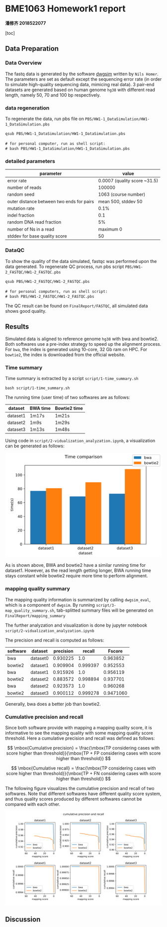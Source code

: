 # BME1063 Homework1 report
**潘修齐 2018522077**

[toc]

## Data Preparation

### Data Overview

The fastq data is generated by the software [dwgsim](https://github.com/nh13/DWGSIM) written by `Nils Homer`. The parameters are set as default except the sequencing error rate (in order to simulate high-quality sequencing data, mimicing real data). 3 pair-end datasets are generated based on human genome `hg38` with different read length, namely 50, 70 and 100 bp respectively.

### data regeneration

To regenerate the data, run pbs file on `PBS/HW1-1_DataSimulation/HW1-1_DataSimulation.pbs`

```shell
qsub PBS/HW1-1_DataSimulation/HW1-1_DataSimulation.pbs

# for personal computer, run as shell script:
# bash PBS/HW1-1_DataSimulation/HW1-1_DataSimulation.pbs
```

### detailed parameters

| parameter | value |
|-----------|-------|
| error rate | 0.0007 (quality score ~31.5) |
| number of reads | 100000 |
| random seed | 1063 (course number) |
| outer distance between two ends for pairs | mean 500, stddev 50|
| mutation rate | 0.1% |
| indel fraction | 0.1 |
| random DNA read fraction | 5% |
| number of Ns in a read | maximum 0 |
| stddev for base quality score | 50 |

### DataQC

To show the quality of the data simulated, fastqc was performed upon the data generated. To regenerate QC process, run pbs script `PBS/HW1-2_FASTQC/HW1-2_FASTQC.pbs`

```shell
qsub PBS/HW1-2_FASTQC/HW1-2_FASTQC.pbs

# for personal computers, run as shell script:
# bash PBS/HW1-2_FASTQC/HW1-2_FASTQC.pbs
```

The QC result can be found on `FinalReport/FASTQC`, all simulated data shows good quality.

## Results

Simulated data is aligned to reference genome `hg38` with bwa and bowtie2. Both softwares use a pre-index strategy to speed up the alignment process. For `bwa`, the index is generated using 10-core, 32 Gb ram on HPC. For `bowtie2`, the index is downloaded from the official website.

### Time summary

Time summary is extracted by a script `script/1-time_summary.sh`

```shell
bash script/1-time_summary.sh 
```

The running time (user time) of two softwares are as follows: 

| dataset | BWA time | Bowtie2 time |
|---------|----------|--------------|
| dataset1 | 1m17s   | 1m21s        |
| dataset2 | 1m9s    | 1m29s        |
| dataset3 | 1m13s   | 1m48s        |

Using code in `script/2-vidualization_analyzation.ipynb`, a visualization can be generated as follows:

![time comparison](images/time_comparison.svg)

As is shown above, BWA and bowtie2 have a similar running time for dataset1. However, as the read length getting longer, BWA running time stays constant while bowtie2 require more time to perform alignment.

### mapping quality summary

The mapping quality information is summarized by calling `dwgsim_eval`, which is a component of `dwgsim`. By running `script/3-map_quality_summary.sh`, tab-splitted summary files will be generated on `FinalReport/mapping_summary`

The further analyzation and visualization is done by jupyter notebook `script/2-vidualization_analyzation.ipynb`

The precision and recall is computed as follows:

|software | dataset | precision | recall | Fscore |
|---------|---------|-----------|--------|--------|
|bwa|dataset0 | 0.930225 | 1.0 | 0.963852 | 
| bowtie2 | dataset1 | 0.909904 | 0.999397 | 0.952553 | 
| bwa | dataset1 | 0.915926 | 1.0 | 0.956119 |
| bowtie2 | dataset2 | 0.883572 | 0.998894 | 0.937701 |
| bwa | dataset2 | 0.923573 | 1.0 | 0.960268 |
| bowtie2 | dataset3 | 0.900112 | 0.999278 | 0.9471060 | 

Generally, bwa does a better job than bowtie2.

### Cumulative precision and recall

Since both software provide with mapping a mapping quality score, it is informative to see the mapping quality with some mapping quality score threshold. Here a cumulative precision and recall was defined as follows:

$$
\mbox{Cumulative precision} = \frac{\mbox{TP considering cases with score higher than threshold}}{\mbox{TP + FP considering cases with score higher than threshold}} 
$$

$$
\mbox{Cumulative recall} = \frac{\mbox{TP considering cases with score higher than threshold}}{\mbox{TP + FN considering cases with score higher than threshold}}
$$

The following figure visualizes the cumulative precision and recall of two softwares. Note that different softwares have different quality score system, and thus quality scores produced by different softwares cannot be compared with each other.

![](images/cumulative_precision_recall.svg)

## Discussion